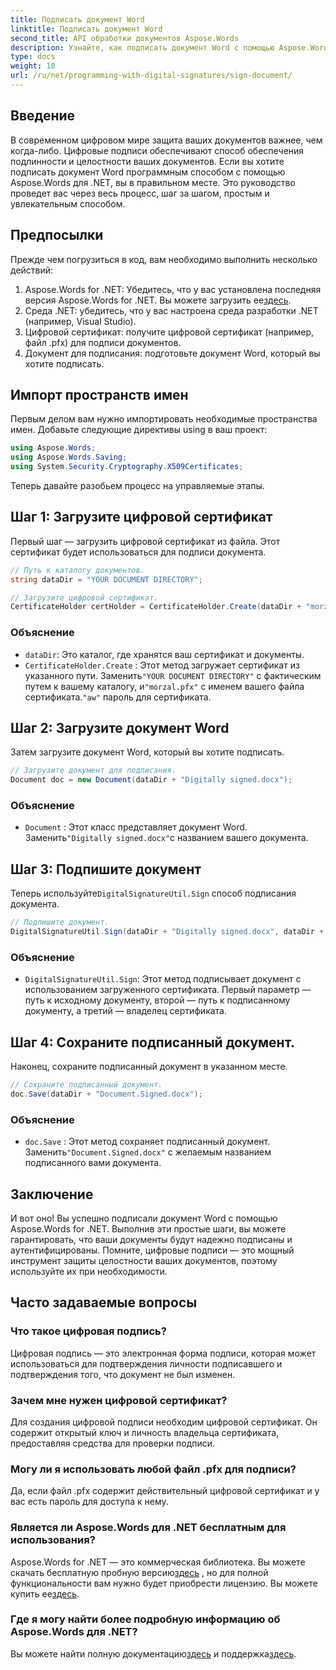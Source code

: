```yaml
---
title: Подписать документ Word
linktitle: Подписать документ Word
second_title: API обработки документов Aspose.Words
description: Узнайте, как подписать документ Word с помощью Aspose.Words для .NET с помощью этого пошагового руководства. Защитите свои документы с легкостью.
type: docs
weight: 10
url: /ru/net/programming-with-digital-signatures/sign-document/
---
```

## Введение

В современном цифровом мире защита ваших документов важнее, чем когда-либо. Цифровые подписи обеспечивают способ обеспечения подлинности и целостности ваших документов. Если вы хотите подписать документ Word программным способом с помощью Aspose.Words для .NET, вы в правильном месте. Это руководство проведет вас через весь процесс, шаг за шагом, простым и увлекательным способом.

## Предпосылки

Прежде чем погрузиться в код, вам необходимо выполнить несколько действий:

1.  Aspose.Words for .NET: Убедитесь, что у вас установлена последняя версия Aspose.Words for .NET. Вы можете загрузить ее[здесь](https://releases.aspose.com/words/net/).
2. Среда .NET: убедитесь, что у вас настроена среда разработки .NET (например, Visual Studio).
3. Цифровой сертификат: получите цифровой сертификат (например, файл .pfx) для подписи документов.
4. Документ для подписания: подготовьте документ Word, который вы хотите подписать.

## Импорт пространств имен

Первым делом вам нужно импортировать необходимые пространства имен. Добавьте следующие директивы using в ваш проект:

```csharp
using Aspose.Words;
using Aspose.Words.Saving;
using System.Security.Cryptography.X509Certificates;
```

Теперь давайте разобьем процесс на управляемые этапы.

## Шаг 1: Загрузите цифровой сертификат

Первый шаг — загрузить цифровой сертификат из файла. Этот сертификат будет использоваться для подписи документа.

```csharp
// Путь к каталогу документов.
string dataDir = "YOUR DOCUMENT DIRECTORY";

// Загрузите цифровой сертификат.
CertificateHolder certHolder = CertificateHolder.Create(dataDir + "morzal.pfx", "aw");
```

### Объяснение

- `dataDir`: Это каталог, где хранятся ваш сертификат и документы.
- `CertificateHolder.Create` : Этот метод загружает сертификат из указанного пути. Заменить`"YOUR DOCUMENT DIRECTORY"` с фактическим путем к вашему каталогу, и`"morzal.pfx"` с именем вашего файла сертификата.`"aw"` пароль для сертификата.

## Шаг 2: Загрузите документ Word

Затем загрузите документ Word, который вы хотите подписать.

```csharp
// Загрузите документ для подписания.
Document doc = new Document(dataDir + "Digitally signed.docx");
```

### Объяснение

- `Document` : Этот класс представляет документ Word. Заменить`"Digitally signed.docx"`с названием вашего документа.

## Шаг 3: Подпишите документ

 Теперь используйте`DigitalSignatureUtil.Sign` способ подписания документа.

```csharp
// Подпишите документ.
DigitalSignatureUtil.Sign(dataDir + "Digitally signed.docx", dataDir + "Document.Signed.docx", certHolder);
```

### Объяснение

- `DigitalSignatureUtil.Sign`: Этот метод подписывает документ с использованием загруженного сертификата. Первый параметр — путь к исходному документу, второй — путь к подписанному документу, а третий — владелец сертификата.

## Шаг 4: Сохраните подписанный документ.

Наконец, сохраните подписанный документ в указанном месте.

```csharp
// Сохраните подписанный документ.
doc.Save(dataDir + "Document.Signed.docx");
```

### Объяснение

- `doc.Save` : Этот метод сохраняет подписанный документ. Заменить`"Document.Signed.docx"` с желаемым названием подписанного вами документа.

## Заключение

И вот оно! Вы успешно подписали документ Word с помощью Aspose.Words for .NET. Выполнив эти простые шаги, вы можете гарантировать, что ваши документы будут надежно подписаны и аутентифицированы. Помните, цифровые подписи — это мощный инструмент защиты целостности ваших документов, поэтому используйте их при необходимости.

## Часто задаваемые вопросы

### Что такое цифровая подпись?
Цифровая подпись — это электронная форма подписи, которая может использоваться для подтверждения личности подписавшего и подтверждения того, что документ не был изменен.

### Зачем мне нужен цифровой сертификат?
Для создания цифровой подписи необходим цифровой сертификат. Он содержит открытый ключ и личность владельца сертификата, предоставляя средства для проверки подписи.

### Могу ли я использовать любой файл .pfx для подписи?
Да, если файл .pfx содержит действительный цифровой сертификат и у вас есть пароль для доступа к нему.

### Является ли Aspose.Words для .NET бесплатным для использования?
 Aspose.Words for .NET — это коммерческая библиотека. Вы можете скачать бесплатную пробную версию[здесь](https://releases.aspose.com/) , но для полной функциональности вам нужно будет приобрести лицензию. Вы можете купить ее[здесь](https://purchase.aspose.com/buy).

### Где я могу найти более подробную информацию об Aspose.Words для .NET?
 Вы можете найти полную документацию[здесь](https://reference.aspose.com/words/net/) и поддержка[здесь](https://forum.aspose.com/c/words/8).